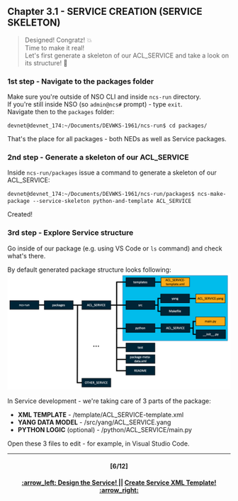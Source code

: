 ## Chapter 3.1 - SERVICE CREATION (SERVICE SKELETON)
> Designed! Congratz! :boom:  
> Time to make it real! <br>
> Let's first generate a skeleton of our ACL_SERVICE and take a look on its structure! :construction_worker:
  

### 1st step - Navigate to the packages folder
Make sure you're outside of NSO CLI and inside `ncs-run` directory.  
If you're still inside NSO (so `admin@ncs#` prompt) - type `exit`.  
Navigate then to the `packages` folder:
```
devnet@devnet_174:~/Documents/DEVWKS-1961/ncs-run$ cd packages/
```
That's the place for all packages - both NEDs as well as Service packages.

### 2nd step - Generate a skeleton of our ACL_SERVICE
Inside `ncs-run/packages` issue a command to generate a skeleton of our ACL_SERVICE:
```
devnet@devnet_174:~/Documents/DEVWKS-1961/ncs-run/packages$ ncs-make-package --service-skeleton python-and-template ACL_SERVICE
```
Created! 

### 3rd step - Explore Service structure
Go inside of our package (e.g. using VS Code or `ls` command) and check what's there.

By default generated package structure looks following:
<img src="/readme/fulltopo.png"></img>

In Service development - we're taking care of 3 parts of the package:  
- <b>XML TEMPLATE</b> - /template/ACL_SERVICE-template.xml  
- <b>YANG DATA MODEL</b> - /src/yang/ACL_SERVICE.yang    
- <b>PYTHON LOGIC</b> (optional) - /python/ACL_SERVICE/main.py  

Open these 3 files to edit - for example, in Visual Studio Code.

---
<h4 align="center">[6/12]</h4>
<h4 align="center"> <a href="/readme/4.md"> :arrow_left: Design the Service! </a> || <a href="/readme/5a.md"> Create Service XML Template! :arrow_right: </a> </h4>
